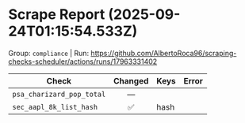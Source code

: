 # Scrape Report (2025-09-24T01:15:54.533Z)

Group: `compliance`  |  Run: https://github.com/AlbertoRoca96/scraping-checks-scheduler/actions/runs/17963331402

| Check | Changed | Keys | Error |
|---|:---:|:--|:--|
| `psa_charizard_pop_total` | — |  |  |
| `sec_aapl_8k_list_hash` | ✅ | hash |  |
